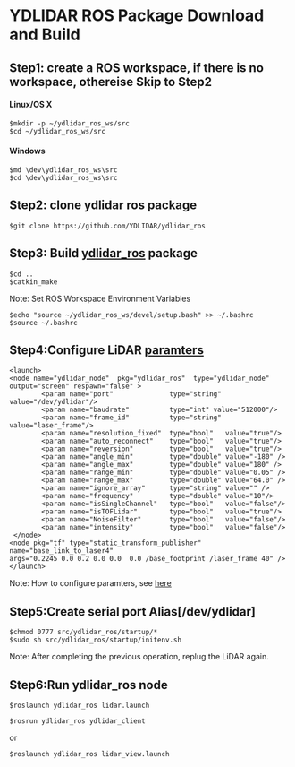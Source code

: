 # YDLIDAR ROS Package Download and Build
## Step1: create a ROS workspace, if there is no workspace, othereise Skip to Step2
#### Linux/OS X
	$mkdir -p ~/ydlidar_ros_ws/src
	$cd ~/ydlidar_ros_ws/src
#### Windows
	$md \dev\ydlidar_ros_ws\src
	$cd \dev\ydlidar_ros_ws\src
	
## Step2: clone ydlidar ros package
	$git clone https://github.com/YDLIDAR/ydlidar_ros
	
## Step3: Build [ydlidar_ros](https://github.com/YDLIDAR/ydlidar_ros) package
	$cd ..
	$catkin_make
	
Note: Set ROS Workspace Environment Variables

	$echo "source ~/ydlidar_ros_ws/devel/setup.bash" >> ~/.bashrc
	$source ~/.bashrc
	
## Step4:Configure LiDAR [paramters](../launch/lidar.launch)
	<launch>
  	<node name="ydlidar_node"  pkg="ydlidar_ros"  type="ydlidar_node" output="screen" respawn="false" >
    		<param name="port"         		type="string" value="/dev/ydlidar"/>  
    		<param name="baudrate"         	type="int" value="512000"/>  
    		<param name="frame_id"     		type="string" value="laser_frame"/>
    		<param name="resolution_fixed"  type="bool"   value="true"/>
    		<param name="auto_reconnect"    type="bool"   value="true"/>
    		<param name="reversion"    		type="bool"   value="true"/>
    		<param name="angle_min"    		type="double" value="-180" />
    		<param name="angle_max"    		type="double" value="180" />
    		<param name="range_min"    		type="double" value="0.05" />
    		<param name="range_max"    		type="double" value="64.0" />
    		<param name="ignore_array" 		type="string" value="" />
    		<param name="frequency"    		type="double" value="10"/>
			<param name="isSingleChannel"   type="bool"   value="false"/>
    		<param name="isTOFLidar"    	type="bool"   value="true"/>
			<param name="NoiseFilter"    	type="bool"   value="false"/>
			<param name="intensity"         type="bool"   value="false"/>
 	 </node>
  	<node pkg="tf" type="static_transform_publisher" name="base_link_to_laser4"
    args="0.2245 0.0 0.2 0.0 0.0  0.0 /base_footprint /laser_frame 40" />
	</launch>

Note: How to configure paramters, see [here](paramters.md)
  
## Step5:Create serial port Alias[/dev/ydlidar] 
	$chmod 0777 src/ydlidar_ros/startup/*
	$sudo sh src/ydlidar_ros/startup/initenv.sh
Note: After completing the previous operation, replug the LiDAR again.
  
## Step6:Run ydlidar_ros node
	
	$roslaunch ydlidar_ros lidar.launch

	$rosrun ydlidar_ros ydlidar_client
	 
or 

	$roslaunch ydlidar_ros lidar_view.launch


